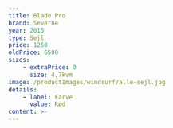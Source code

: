 ```yaml
---
title: Blade Pro
brand: Severne
year: 2015
type: Sejl
price: 1250
oldPrice: 6500
sizes:
    - extraPrice: 0
      size: 4,7kvm
image: /productImages/windsurf/alle-sejl.jpg
details:
    - label: Farve
      value: Rød
content: >-
---
```


